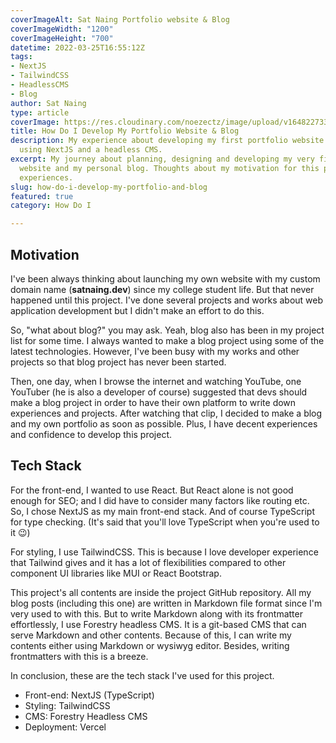 ```yaml
---
coverImageAlt: Sat Naing Portfolio website & Blog
coverImageWidth: "1200"
coverImageHeight: "700"
datetime: 2022-03-25T16:55:12Z
tags:
- NextJS
- TailwindCSS
- HeadlessCMS
- Blog
author: Sat Naing
type: article
coverImage: https://res.cloudinary.com/noezectz/image/upload/v1648227332/SatNaing/satnaing-portfolio-and-blog_z3lxkb.png
title: How Do I Develop My Portfolio Website & Blog
description: My experience about developing my first portfolio website and a blog
  using NextJS and a headless CMS.
excerpt: My journey about planning, designing and developing my very first portfolio
  website and my personal blog. Thoughts about my motivation for this project and
  experiences.
slug: how-do-i-develop-my-portfolio-and-blog
featured: true
category: How Do I

---
```

## Motivation

I've been always thinking about launching my own website with my custom domain name (**satnaing.dev**) since my college student life. But that never happened until this project. I've done several projects and works about web application development but I didn't make an effort to do this.

So, "what about blog?" you may ask. Yeah, blog also has been in my  project list for some time. I always wanted to make a blog project using some of the latest technologies. However, I've been busy with my works and other projects so that blog project has never been started.

Then, one day, when I browse the internet and watching YouTube, one YouTuber (he is also a developer of course) suggested that devs should make a blog project in order to have their own platform to write down experiences and projects. After watching that clip, I decided to make a blog and my own portfolio as soon as possible. Plus, I have decent experiences and confidence to develop this project.

## Tech Stack

For the front-end, I wanted to use React. But React alone is not good enough for SEO; and I did have to consider many factors like routing etc. So, I chose NextJS as my main front-end stack. And of course TypeScript for type checking. (It's said that you'll love TypeScript when you're used to it 😉) 

For styling, I use TailwindCSS. This is because I love developer experience that Tailwind gives and it has a lot of flexibilities compared to other component UI libraries like MUI or React Bootstrap. 

This project's all contents are inside the project GitHub repository. All my blog posts (including this one) are written in Markdown file format since I'm very used to with this. But to write Markdown along with its frontmatter effortlessly, I use Forestry headless CMS. It is a git-based CMS that can serve Markdown and other contents. Because of this, I can write my contents either using Markdown or wysiwyg editor. Besides, writing frontmatters with this is a breeze.

In conclusion, these are the tech stack I've used for this project.

* Front-end: NextJS (TypeScript)
* Styling: TailwindCSS
* CMS: Forestry Headless CMS
* Deployment: Vercel